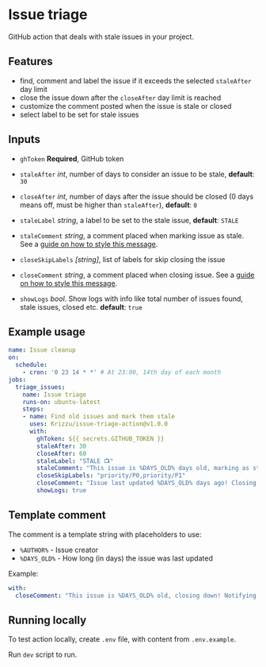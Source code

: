 # Issue triage

GitHub action that deals with stale issues in your project.

## Features

- find, comment and label the issue if it exceeds the selected `staleAfter` day limit 
- close the issue down after the `closeAfter` day limit is reached
- customize the comment posted when the issue is stale or closed
- select label to be set for stale issues


## Inputs

- `ghToken` **Required**, GitHub token

- `staleAfter` *int*, number of days to consider an issue to be stale, __default__: `30`
- `closeAfter` *int*, number of days after the issue should be closed (0 days means off, must be higher than `staleAfter`), __default__: `0`

- `staleLabel` *string*, a label to be set to the stale issue, __default__: `STALE`
- `staleComment` *string*, a comment placed when marking issue as stale. See a [guide on how to style this message](#styling-close-comment).
- `closeSkipLabels` *[string]*, list of labels for skip closing the issue
- `closeComment` *string*, a comment placed when closing issue. See a [guide on how to style this message](#styling-close-comment).

- `showLogs` *bool*. Show logs with info like total number of issues found, stale issues, closed etc. __default__: `true`


## Example usage

```yaml
name: Issue cleanup
on:
  schedule:
    - cron: '0 23 14 * *' # At 23:00, 14th day of each month
jobs:
  triage_issues:
    name: Issue triage
    runs-on: ubuntu-latest
    steps:
    - name: Find old issues and mark them stale
      uses: Krizzu/issue-triage-action@v1.0.0
      with:
        ghToken: ${{ secrets.GITHUB_TOKEN }}
        staleAfter: 30
        closeAfter: 60
        staleLabel: "STALE 📺"
        staleComment: "This issue is %DAYS_OLD% days old, marking as stale! cc: @%AUTHOR%"
        closeSkipLabels: "priority/P0,priority/P1"
        closeComment: "Issue last updated %DAYS_OLD% days ago! Closing down!"
        showLogs: true
```

## Template comment
 
 The comment is a template string with placeholders to use:

- `%AUTHOR%` - Issue creator
- `%DAYS_OLD%` - How long (in days) the issue was last updated

Example:

```yaml
with:
  closeComment: "This issue is %DAYS_OLD% old, closing down! Notifying author: @%AUTHOR%"
```

## Running locally

To test action locally, create `.env` file, with content from `.env.example`.

Run `dev` script to run.
